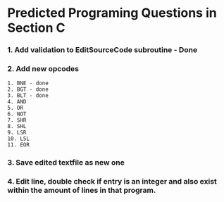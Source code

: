 # Predicted Programing Questions in Section C  
### 1. Add validation to EditSourceCode subroutine - Done
### 2. Add new opcodes
    1. BNE - done  
    2. BGT - done  
    3. BLT - done  
    4. AND  
    5. OR  
    6. NOT  
    7. SHR  
    8. SHL  
    9. LSR  
    10. LSL  
    11. EOR  
### 3. Save edited textfile as new one  
### 4. Edit line, double check if entry is an integer and also exist within the amount of lines in that program.  